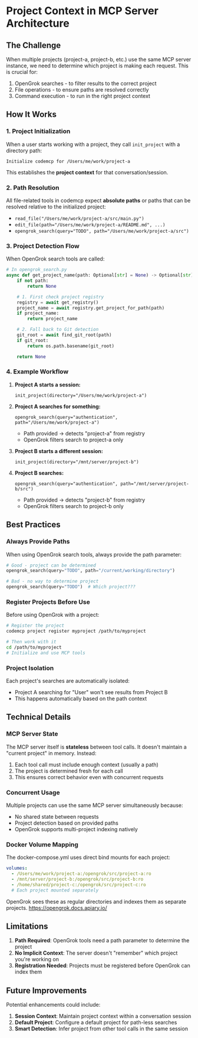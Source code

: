 # Project Context in MCP Server Architecture

## The Challenge

When multiple projects (project-a, project-b, etc.) use the same MCP server instance, we need to determine which project is making each request. This is crucial for:

1. OpenGrok searches - to filter results to the correct project
2. File operations - to ensure paths are resolved correctly
3. Command execution - to run in the right project context

## How It Works

### 1. Project Initialization

When a user starts working with a project, they call `init_project` with a directory path:

```
Initialize codemcp for /Users/me/work/project-a
```

This establishes the **project context** for that conversation/session.

### 2. Path Resolution

All file-related tools in codemcp expect **absolute paths** or paths that can be resolved relative to the initialized project:

- `read_file("/Users/me/work/project-a/src/main.py")`
- `edit_file(path="/Users/me/work/project-a/README.md", ...)`
- `opengrok_search(query="TODO", path="/Users/me/work/project-a/src")`

### 3. Project Detection Flow

When OpenGrok search tools are called:

```python
# In opengrok_search.py
async def get_project_name(path: Optional[str] = None) -> Optional[str]:
    if not path:
        return None

    # 1. First check project registry
    registry = await get_registry()
    project_name = await registry.get_project_for_path(path)
    if project_name:
        return project_name

    # 2. Fall back to Git detection
    git_root = await find_git_root(path)
    if git_root:
        return os.path.basename(git_root)

    return None
```

### 4. Example Workflow

1. **Project A starts a session:**
   ```
   init_project(directory="/Users/me/work/project-a")
   ```

2. **Project A searches for something:**
   ```
   opengrok_search(query="authentication", path="/Users/me/work/project-a")
   ```
   - Path provided → detects "project-a" from registry
   - OpenGrok filters search to project-a only

3. **Project B starts a different session:**
   ```
   init_project(directory="/mnt/server/project-b")
   ```

4. **Project B searches:**
   ```
   opengrok_search(query="authentication", path="/mnt/server/project-b/src")
   ```
   - Path provided → detects "project-b" from registry
   - OpenGrok filters search to project-b only

## Best Practices

### Always Provide Paths

When using OpenGrok search tools, always provide the path parameter:

```python
# Good - project can be determined
opengrok_search(query="TODO", path="/current/working/directory")

# Bad - no way to determine project
opengrok_search(query="TODO")  # Which project???
```

### Register Projects Before Use

Before using OpenGrok with a project:

```bash
# Register the project
codemcp project register myproject /path/to/myproject

# Then work with it
cd /path/to/myproject
# Initialize and use MCP tools
```

### Project Isolation

Each project's searches are automatically isolated:
- Project A searching for "User" won't see results from Project B
- This happens automatically based on the path context

## Technical Details

### MCP Server State

The MCP server itself is **stateless** between tool calls. It doesn't maintain a "current project" in memory. Instead:

1. Each tool call must include enough context (usually a path)
2. The project is determined fresh for each call
3. This ensures correct behavior even with concurrent requests

### Concurrent Usage

Multiple projects can use the same MCP server simultaneously because:
- No shared state between requests
- Project detection based on provided paths
- OpenGrok supports multi-project indexing natively

### Docker Volume Mapping

The docker-compose.yml uses direct bind mounts for each project:
```yaml
volumes:
  - /Users/me/work/project-a:/opengrok/src/project-a:ro
  - /mnt/server/project-b:/opengrok/src/project-b:ro
  - /home/shared/project-c:/opengrok/src/project-c:ro
  # Each project mounted separately
```

OpenGrok sees these as regular directories and indexes them as separate projects.
https://opengrok.docs.apiary.io/

## Limitations

1. **Path Required**: OpenGrok tools need a path parameter to determine the project
2. **No Implicit Context**: The server doesn't "remember" which project you're working on
3. **Registration Needed**: Projects must be registered before OpenGrok can index them

## Future Improvements

Potential enhancements could include:

1. **Session Context**: Maintain project context within a conversation session
2. **Default Project**: Configure a default project for path-less searches
3. **Smart Detection**: Infer project from other tool calls in the same session

